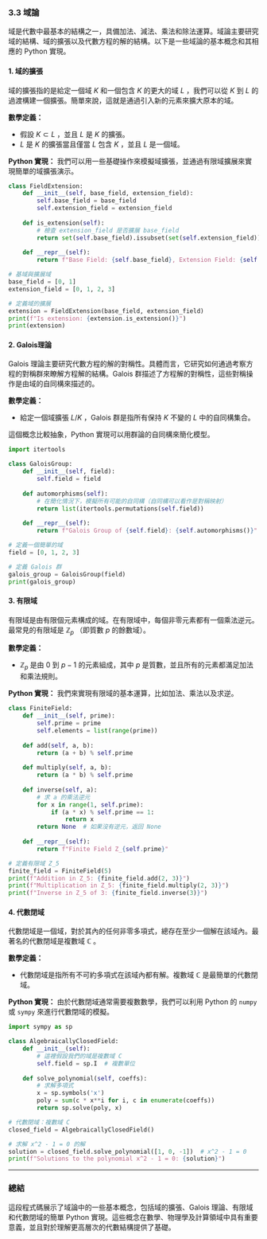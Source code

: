 ### 3.3 域論

域是代數中最基本的結構之一，具備加法、減法、乘法和除法運算。域論主要研究域的結構、域的擴張以及代數方程的解的結構。以下是一些域論的基本概念和其相應的 Python 實現。

#### 1. 域的擴張

域的擴張指的是給定一個域  $`K`$  和一個包含  $`K`$  的更大的域  $`L`$ ，我們可以從  $`K`$  到  $`L`$  的過渡構建一個擴張。簡單來說，這就是通過引入新的元素來擴大原本的域。

**數學定義：**
- 假設  $`K \subset L`$ ，並且  $`L`$  是  $`K`$  的擴張。
-  $`L`$  是  $`K`$  的擴張當且僅當  $`L`$  包含  $`K`$ ，並且  $`L`$  是一個域。

**Python 實現：**
我們可以用一些基礎操作來模擬域擴張，並通過有限域擴展來實現簡單的域擴張演示。

```python
class FieldExtension:
    def __init__(self, base_field, extension_field):
        self.base_field = base_field
        self.extension_field = extension_field
    
    def is_extension(self):
        # 檢查 extension_field 是否擴展 base_field
        return set(self.base_field).issubset(set(self.extension_field))
    
    def __repr__(self):
        return f"Base Field: {self.base_field}, Extension Field: {self.extension_field}"

# 基域與擴展域
base_field = [0, 1]
extension_field = [0, 1, 2, 3]

# 定義域的擴展
extension = FieldExtension(base_field, extension_field)
print(f"Is extension: {extension.is_extension()}")
print(extension)
```

#### 2. Galois理論

Galois 理論主要研究代數方程的解的對稱性。具體而言，它研究如何通過考察方程的對稱群來瞭解方程解的結構。Galois 群描述了方程解的對稱性，這些對稱操作是由域的自同構來描述的。

**數學定義：**
- 給定一個域擴張  $`L/K`$ ，Galois 群是指所有保持  $`K`$  不變的  $`L`$  中的自同構集合。
  
這個概念比較抽象，Python 實現可以用群論的自同構來簡化模型。

```python
import itertools

class GaloisGroup:
    def __init__(self, field):
        self.field = field
    
    def automorphisms(self):
        # 在簡化情況下，模擬所有可能的自同構（自同構可以看作是對稱映射）
        return list(itertools.permutations(self.field))
    
    def __repr__(self):
        return f"Galois Group of {self.field}: {self.automorphisms()}"

# 定義一個簡單的域
field = [0, 1, 2, 3]

# 定義 Galois 群
galois_group = GaloisGroup(field)
print(galois_group)
```

#### 3. 有限域

有限域是由有限個元素構成的域。在有限域中，每個非零元素都有一個乘法逆元。最常見的有限域是  $`\mathbb{Z}_p`$ （即質數  $`p`$  的餘數域）。

**數學定義：**
-  $`\mathbb{Z}_p`$  是由 0 到  $`p-1`$  的元素組成，其中  $`p`$  是質數，並且所有的元素都滿足加法和乘法規則。

**Python 實現：**
我們來實現有限域的基本運算，比如加法、乘法以及求逆。

```python
class FiniteField:
    def __init__(self, prime):
        self.prime = prime
        self.elements = list(range(prime))
    
    def add(self, a, b):
        return (a + b) % self.prime
    
    def multiply(self, a, b):
        return (a * b) % self.prime
    
    def inverse(self, a):
        # 求 a 的乘法逆元
        for x in range(1, self.prime):
            if (a * x) % self.prime == 1:
                return x
        return None  # 如果沒有逆元，返回 None
    
    def __repr__(self):
        return f"Finite Field Z_{self.prime}"

# 定義有限域 Z_5
finite_field = FiniteField(5)
print(f"Addition in Z_5: {finite_field.add(2, 3)}")
print(f"Multiplication in Z_5: {finite_field.multiply(2, 3)}")
print(f"Inverse in Z_5 of 3: {finite_field.inverse(3)}")
```

#### 4. 代數閉域

代數閉域是一個域，對於其內的任何非零多項式，總存在至少一個解在該域內。最著名的代數閉域是複數域  $`\mathbb{C}`$ 。

**數學定義：**
- 代數閉域是指所有不可約多項式在該域內都有解。複數域  $`\mathbb{C}`$  是最簡單的代數閉域。

**Python 實現：**
由於代數閉域通常需要複數數學，我們可以利用 Python 的 `numpy` 或 `sympy` 來進行代數閉域的模擬。

```python
import sympy as sp

class AlgebraicallyClosedField:
    def __init__(self):
        # 這裡假設我們的域是複數域 C
        self.field = sp.I  # 複數單位
    
    def solve_polynomial(self, coeffs):
        # 求解多項式
        x = sp.symbols('x')
        poly = sum(c * x**i for i, c in enumerate(coeffs))
        return sp.solve(poly, x)

# 代數閉域：複數域 C
closed_field = AlgebraicallyClosedField()

# 求解 x^2 - 1 = 0 的解
solution = closed_field.solve_polynomial([1, 0, -1])  # x^2 - 1 = 0
print(f"Solutions to the polynomial x^2 - 1 = 0: {solution}")
```

---

### 總結

這段程式碼展示了域論中的一些基本概念，包括域的擴張、Galois 理論、有限域和代數閉域的簡單 Python 實現。這些概念在數學、物理學及計算領域中具有重要意義，並且對於理解更高層次的代數結構提供了基礎。